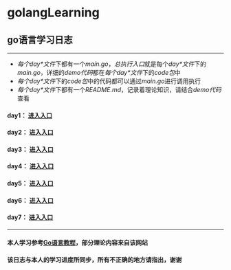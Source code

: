 # golangLearning
## go语言学习日志
***

- *每个day\*文件*下都有一个*main.go*，*总执行入口*就是每个*day\*文件*下的*main.go*，详细的*demo代码*都在*每个day\*文件*下的*code包*中
- *每个day\*文件*下的*code包*中的代码都可以通过*main.go*进行调用执行
- *每个day\*文件*下都有一个*README.md*，记录着理论知识，请结合*demo代码*查看

#### day1： [进入入口](https://github.com/wlpeter/golangLearning/tree/master/src/day1)
#### day2： [进入入口](https://github.com/wlpeter/golangLearning/tree/master/src/day2)
#### day3： [进入入口](https://github.com/wlpeter/golangLearning/tree/master/src/day3)
#### day4： [进入入口](https://github.com/wlpeter/golangLearning/tree/master/src/day4)
#### day5： [进入入口](https://github.com/wlpeter/golangLearning/tree/master/src/day5)
#### day6： [进入入口](https://github.com/wlpeter/golangLearning/tree/master/src/day6)
#### day7： [进入入口](https://github.com/wlpeter/golangLearning/tree/master/src/day7)

***
#### 本人学习参考[Go语言教程](http://www.yiibai.com/go)，部分理论内容来自该网站
#### 该日志与本人的学习进度所同步，所有不正确的地方请指出，谢谢
